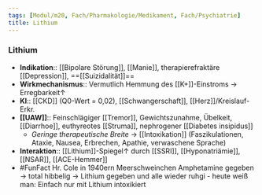 ```yaml
---
tags: [Modul/m20, Fach/Pharmakologie/Medikament, Fach/Psychiatrie]
title: Lithium
---
```

### Lithium
- **Indikation**:: [[Bipolare Störung]], [[Manie]], therapierefraktäre [[Depression]], ==[[Suizidalität]]==
- **Wirkmechanismus**:: Vermutlich Hemmung des [[K+]]-Einstroms → Erregbarkeit↑ 
- **KI**:: [[CKD]] (Q0-Wert = 0,02), [[Schwangerschaft]], [[Herz]]/Kreislauf-Erkr.
- **[[UAW]]**:: Feinschlägiger [[Tremor]], Gewichtszunahme, Übelkeit, [[Diarrhoe]], euthyreotes [[Struma]], nephrogener [[Diabetes insipidus]]
	- *Geringe therapeutische Breite* → [[Intoxikation]] (Faszikulationen, Ataxie, Nausea, Erbrechen, Apathie, verwaschene Sprache)
- **Interaktion**:: [[Lithium]]-Spiegel↑ durch [[SSRI]], [[Hyponatriämie]], [[NSAR]], [[ACE-Hemmer]]
- #FunFact Hr. Cole in 1940ern Meerschweinchen Amphetamine gegeben → total hibbelig → Lithium gegeben und alle wieder ruhgi - heute weiß man: Einfach nur mit Lithium intoxikiert